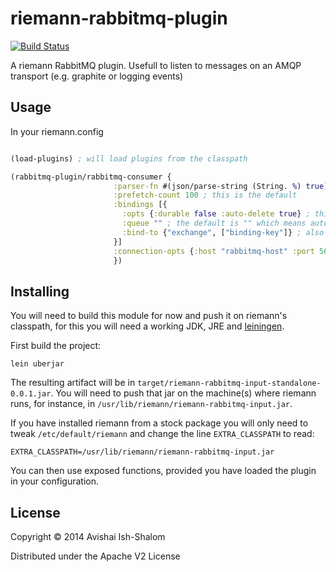 # riemann-rabbitmq-plugin

[![Build Status](https://travis-ci.org/avishai-ish-shalom/riemann-rabbitmq-plugin.svg?branch=master)](https://travis-ci.org/avishai-ish-shalom/riemann-rabbitmq-plugin)

A riemann RabbitMQ plugin. Usefull to listen to messages on an AMQP transport (e.g. graphite or logging events)

## Usage

In your riemann.config

```clojure

(load-plugins) ; will load plugins from the classpath

(rabbitmq-plugin/rabbitmq-consumer {
                       :parser-fn #(json/parse-string (String. %) true) ; message parsing function, the sample function here is the default
                       :prefetch-count 100 ; this is the default
                       :bindings [{
                         :opts {:durable false :auto-delete true} ; this is the default
                         :queue "" ; the default is "" which means auto-generated queue name
                         :bind-to {"exchange", ["binding-key"]} ; also works with single non-seq binding key
                       }]
                       :connection-opts {:host "rabbitmq-host" :port 5672 :username "guest" :passowrd "guest"} ; default is {}
                       })

```

## Installing

You will need to build this module for now and push it on riemann's classpath, for this
you will need a working JDK, JRE and [leiningen](http://leiningen.org).

First build the project:

```
lein uberjar
```

The resulting artifact will be in `target/riemann-rabbitmq-input-standalone-0.0.1.jar`.
You will need to push that jar on the machine(s) where riemann runs, for instance, in
`/usr/lib/riemann/riemann-rabbitmq-input.jar`.

If you have installed riemann from a stock package you will only need to tweak
`/etc/default/riemann` and change
the line `EXTRA_CLASSPATH` to read:

```
EXTRA_CLASSPATH=/usr/lib/riemann/riemann-rabbitmq-input.jar
```

You can then use exposed functions, provided you have loaded the plugin in your configuration.

## License

Copyright © 2014 Avishai Ish-Shalom

Distributed under the Apache V2 License
